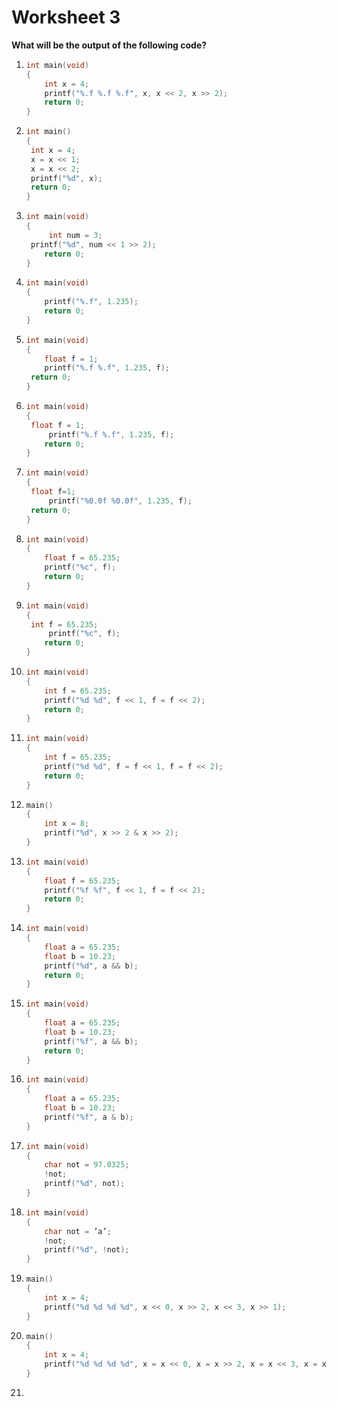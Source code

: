 # Worksheet 3

**What will be the output of the following code?**

1. ```C
   int main(void)
   {
       int x = 4;
       printf("%.f %.f %.f", x, x << 2, x >> 2);
       return 0;
   }
   ```

2. ```C
   int main()
   {
   	int x = 4;
   	x = x << 1;
   	x = x << 2;
   	printf("%d", x);
   	return 0;
   }
   ```

3. ```C
   int main(void)
   {
    	int num = 3;
   	printf("%d", num << 1 >> 2);
       return 0;
   }
   ```

4. ```c
   int main(void)
   {
       printf("%.f", 1.235);
       return 0;
   }
   ```

5. ```c
   int main(void)
   {
       float f = 1;
       printf("%.f %.f", 1.235, f);  
   	return 0;
   }
   ```

6. ```c
   int main(void)
   { 
   	float f = 1;
     	printf("%.f %.f", 1.235, f);
       return 0;
   }
   ```

7. ```c
   int main(void)
   { 
   	float f=1;
     	printf("%0.0f %0.0f", 1.235, f);
   	return 0;
   }
   ```

8. ```c
   int main(void)
   {
       float f = 65.235;
       printf("%c", f);
       return 0;
   }
   ```

9. ```c
   int main(void)
   { 
   	int f = 65.235;
    	printf("%c", f);
       return 0;
   }
   ```

10. ```c
    int main(void)
    { 
    	int f = 65.235;
    	printf("%d %d", f << 1, f = f << 2);
        return 0;
    }
    ```

11. ```c
    int main(void)
    {
        int f = 65.235;
    	printf("%d %d", f = f << 1, f = f << 2);
        return 0;
    }
    ```

12. ```c
    main()
    {
    	int x = 8;
    	printf("%d", x >> 2 & x >> 2);
    }
    
    ```

13. ```c
    int main(void)
    {
        float f = 65.235;
        printf("%f %f", f << 1, f = f << 2);
        return 0;
    }
    ```

14. ```C
    int main(void)
    {
        float a = 65.235;
    	float b = 10.23;
    	printf("%d", a && b);
        return 0;
    }
    ```

15. ```C
    int main(void)
    {
        float a = 65.235;
        float b = 10.23;
    	printf("%f", a && b);
        return 0;
    }
    ```

16. ```c
    int main(void)
    {
        float a = 65.235;
        float b = 10.23;
    	printf("%f", a & b);
    }
    ```

17. ```c
    int main(void)
    { 
    	char not = 97.0325;
        !not;
        printf("%d", not);
    }
    ```

18. ```c
    int main(void)
    { 
    	char not = ’a’;
        !not;
        printf("%d", !not);
    }
    ```

19. ```c
    main()
    {
    	int x = 4;
    	printf("%d %d %d %d", x << 0, x >> 2, x << 3, x >> 1);
    }
    ```

20. ```c
    main()
    {
    	int x = 4;
    	printf("%d %d %d %d", x = x << 0, x = x >> 2, x = x << 3, x = x >> 1);
    }
    ```

21. 

